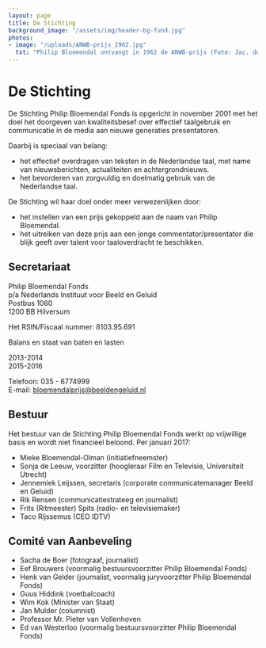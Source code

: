 ```yaml
---
layout: page
title: De Stichting
background_image: "/assets/img/header-bg-fund.jpg"
photos:
- image: "/uploads/ANWB-prijs_1962.jpg"
  txt: "Philip Bloemendal ontvangt in 1962 de ANWB-prijs (Foto: Jac. de Nijs. Bron: Nationaal Archief)"
---
```


# De Stichting

De Stichting Philip Bloemendal Fonds is opgericht in november 2001 met het doel het doorgeven van kwaliteitsbesef over effectief taalgebruik en communicatie in de media aan nieuwe generaties presentatoren.

Daarbij is speciaal van belang:

* het effectief overdragen van teksten in de Nederlandse taal, met name van nieuwsberichten, actualiteiten en achtergrondnieuws.
* het bevorderen van zorgvuldig en doelmatig gebruik van de Nederlandse taal. 

De Stichting wil haar doel onder meer verwezenlijken door:

* het instellen van een prijs gekoppeld aan de naam van Philip Bloemendal.
* het uitreiken van deze prijs aan een jonge commentator/presentator die blijk geeft over talent voor taaloverdracht te beschikken. 

## Secretariaat

Philip Bloemendal Fonds  
p/a Nederlands Instituut voor Beeld en Geluid  
Postbus 1060  
1200 BB Hilversum  

Het RSIN/Fiscaal nummer: 8103.95.691  

Balans en staat van baten en lasten

2013-2014  
2015-2016  

Telefoon: 035 - 6774999  
E-mail: [bloemendalprijs@beeldengeluid.nl](mailto:bloemendalprijs@beeldengeluid.nl)  

## Bestuur

Het bestuur van de Stichting Philip Bloemendal Fonds werkt op vrijwillige basis en wordt niet financieel beloond. Per januari 2017:

* Mieke Bloemendal-Olman (initiatiefneemster)
* Sonja de Leeuw, voorzitter (hoogleraar Film en Televisie, Universiteit Utrecht)
* Jennemiek Leijssen, secretaris (corporate communicatemanager Beeld en Geluid)
* Rik Rensen (communicatiestrateeg en journalist)
* Frits (Ritmeester) Spits (radio- en televisiemaker)
* Taco Rijssemus (CEO IDTV)

## Comité van Aanbeveling

* Sacha de Boer (fotograaf, journalist)
* Eef Brouwers (voormalig bestuursvoorzitter Philip Bloemendal Fonds)
* Henk van Gelder (journalist, voormalig juryvoorzitter Philip Bloemendal Fonds)
* Guus Hiddink (voetbalcoach)
* Wim Kok (Minister van Staat)
* Jan Mulder (columnist)
* Professor Mr. Pieter van Vollenhoven 
* Ed van Westerloo (voormalig bestuursvoorzitter Philip Bloemendal Fonds)

